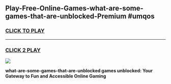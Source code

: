 
## Play-Free-Online-Games-what-are-some-games-that-are-unblocked-Premium #umqos
<h3>
<a href="https://premium.freeplayer.one?title=what-are-some-games-that-are-unblocked&ref=8M">CLICK TO PLAY</a></h3>
<hr>

<h3>
<a href="https://premium.freeplayer.one?title=what-are-some-games-that-are-unblocked&ref=8M">CLICK 2 PLAY</a>
  
</h3>

<a href="https://premium.freeplayer.one?title=what-are-some-games-that-are-unblocked&ref=8M"><img src="https://clearcache.store/games.png"></a>


**what-are-some-games-that-are-unblocked games unblocked: Your Gateway to Fun and Accessible Online Gaming**
